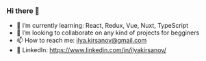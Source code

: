 ### Hi there 👋

- 🌱 I’m currently learning: React, Redux, Vue, Nuxt, TypeScript
- 👯 I’m looking to collaborate on any kind of projects for begginers
- 📫 How to reach me: ilya.kirsanov@gmail.com
- 👔 LinkedIn: https://www.linkedin.com/in/ilyakirsanov/ 

<!--
**IlyaKirsanov/ilyakirsanov** is a ✨ _special_ ✨ repository because its `README.md` (this file) appears on your GitHub profile.

Here are some ideas to get you started:

- 🔭 I’m currently working on ...
- 🌱 I’m currently learning ...
- 👯 I’m looking to collaborate on ...
- 🤔 I’m looking for help with ...
- 💬 Ask me about ...
- 📫 How to reach me: ...
- 😄 Pronouns: ...
- ⚡ Fun fact: ...
-->
